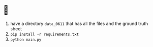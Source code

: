 # :rocket:
1. have a directory `data_0611` that has all the files and the ground truth sheet
2. `pip install -r requirements.txt`
3. `python main.py`
